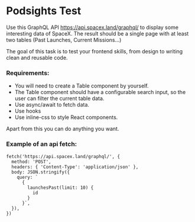 # Podsights Test

Use this GraphQL API https://api.spacex.land/graphql/ to display some interesting data of SpaceX. The result should be a single page with at least two tables (Past Launches, Current Missions...)

The goal of this task is to test your frontend skills, from design to writing clean and reusable code.

### Requirements:

- You will need to create a Table component by yourself.
- The Table component should have a configurable search input, so the user can filter the current table data.
- Use async/await to fetch data.
- Use hooks
- Use inline-css to style React components.

Apart from this you can do anything you want.

### Example of an api fetch:

```
fetch('https://api.spacex.land/graphql/', {
  method: 'POST',
  headers: { 'Content-Type': 'application/json' },
  body: JSON.stringify({
    query: `
      {
        launchesPast(limit: 10) {
          id
        }
      }`,
  }),
})
```
